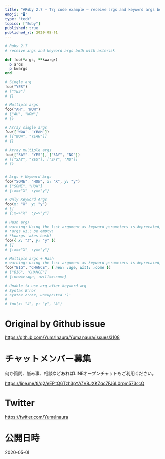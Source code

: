 ```yaml
---
title: "#Ruby 2.7 – Try code example – receive args and keyword args both with"
emoji: "🖥"
type: "tech"
topics: ["Ruby"]
published: true
published_at: 2020-05-01
---
```


```rb
# Ruby 2.7
# receive args and keyword args both with asterisk

def foo(*args, **kwargs)
  p args
  p kwargs
end

# Single arg
foo("YES")
# ["YES"]
# {}

# Multiple args
foo("AH", "WOW")
# ["AH", "WOW"]
# {}

# Array single args
foo(["WOW", "YEAH"])
# [["WOW", "YEAH"]]
# {}

# Array multiple args
foo(["SAY", "YES"], ["SAY", "NO"])
# [["SAY", "YES"], ["SAY", "NO"]]
# {}


# Args + Keyword Args
foo("SOME", "HOW", x: "X", y: "y")
# ["SOME", "HOW"]
# {:x=>"X", :y=>"y"}

# Only Keyword Args
foo(x: "X", y: "y")
# []
# {:x=>"X", :y=>"y"}

# Hash args
# warning: Using the last argument as keyword parameters is deprecated; maybe ** should be added to the call
# *args will be empty!
# *kwargs takes hash!
foo({ x: "X", y: "y" })
# []
# {:x=>"X", :y=>"y"}

# Multiple args + Hash
# warning: Using the last argument as keyword parameters is deprecated; maybe ** should be added to the call
foo("BIG", "CHANCE", { new: :age, will: :come })
# ["BIG", "CHANCE"]
# {:new=>:age, :will=>:come}

# Unable to use arg after keyword arg
# Syntax Error
# syntax error, unexpected ')'
#
# foo(x: "X", y: "y", "A")

```

# Original by Github issue

https://github.com/YumaInaura/YumaInaura/issues/3108











<!-- Update From Qiita API -->

# チャットメンバー募集


何か質問、悩み事、相談などあればLINEオープンチャットもご利用ください。

https://line.me/ti/g2/eEPltQ6Tzh3pYAZV8JXKZqc7PJ6L0rpm573dcQ





# Twitter


https://twitter.com/YumaInaura


<!-- Update From Qiita API -->



# 公開日時

2020-05-01
